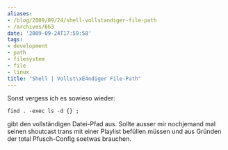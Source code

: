 ```yaml
---
aliases:
- /blog/2009/09/24/shell-vollstandiger-file-path
- /archives/663
date: '2009-09-24T17:59:58'
tags:
- development
- path
- filesystem
- file
- linux
title: "Shell | Vollst\xE4ndiger File-Path"
---
```


Sonst vergess ich es sowieso wieder:

```
find . -exec ls -d {} ;
```

gibt den vollständigen Datei-Pfad aus.  Sollte ausser mir nochjemand mal
seinen shoutcast trans mit einer Playlist befüllen müssen und aus Gründen
der total Pfusch-Config soetwas brauchen.